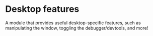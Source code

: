 # Desktop features

A module that provides useful desktop-specific features, such as manipulating the window, toggling the debugger/devtools, and more!
